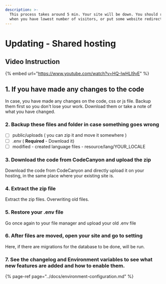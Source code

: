 ```yaml
---
description: >-
  This process takes around 5 min. Your site will be down. You should run it
  when you have lowest number of visitors, or put some website redirect.
---
```


# Updating - Shared hosting

## Video Instruction

{% embed url="https://www.youtube.com/watch?v=HQ-IwHLl9vE" %}



## 1. If you have made any changes to the code

In case, you have made any changes on the code, css or js file. Backup them first so you don't lose your work. Download them or take a note of what you have changed.

### 2. Backup these files and folder in case something goes wrong

* [ ] public/uploads  \( you can zip it and move it somewhere \)
* [ ] .env \( **Required**  - Download it\)
* [ ] modified - created language files - resource/lang/YOUR\_LOCALE

### 3. Download the code from CodeCanyon and upload the zip

Download the code from CodeCanyon and directly upload it on your hosting, in the same place where your existing site is.

### 4. Extract the zip file

Extract the zip files. Overwriting old files.

### **5. Restore your .env file**

Go once again to your file manager and upload your old .env file

### 6. After files are moved, open your site and go to setting

Here, if there are migrations for the database to be done, will be run. 

### 7. See the changelog and Environment variables to see what new features are added and how to enable them.

{% page-ref page="../docs/environment-configuration.md" %}

